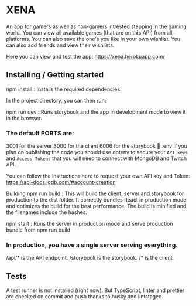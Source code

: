 # XENA

An app for gamers as well as non-gamers intrested stepping in the gaming world. You can view all available games (that are on this API) from all platforms.
You can also save the one's you like in your own wishlist. You can also add friends and view their wishlists.

Here you can view and test the app:
https://xena.herokuapp.com/

## Installing / Getting started

npm install : Installs the required dependencies. 

In the project directory, you can then run:

npm run dev : Runs storybook and the app in development mode to view it in the browser. 

### The default PORTS are:
3001 for the server
3000 for the client
6006 for the storybook
📜 .env
If you plan on publishing the code you should use dotenv to secure your `API keys`  and `Access Tokens` that you will need to connect with MongoDB and Twitch API.

You can follow the instructions here to request your own API key and Token: https://api-docs.igdb.com/#account-creation

Building
npm run build : This will build the client, server and storybook for production to the dist folder. It correctly bundles React in production mode and optimizes the build for the best performance. The build is minified and the filenames include the hashes.

npm start : Runs the server in production mode and serve production bundle from npm run build

### In production, you have a single server serving everything.

/api/* is the API endpoint.
/storybook is the storybook.
/* is the client.

## Tests
A test runner is not installed (right now). But TypeScript, linter and prettier are checked on commit and push thanks to husky and lintstaged.

